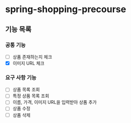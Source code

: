 # spring-shopping-precourse

## 기능 목록
### 공통 기능
- [ ] 상품 존재하는지 체크
- [x] 이미지 URL 체크

### 요구 사항 기능
-[ ] 상품 목록 조회
- [ ] 특정 상품 목록 조회
- [ ] 이름, 가격, 이미지 URL을 입력받아 상품 추가 
- [ ] 상품 수정
- [ ] 상품 삭제